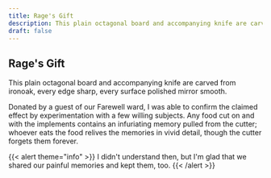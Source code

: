 ```yaml
---
title: Rage's Gift
description: This plain octagonal board and accompanying knife are carved from ironoak, every edge sharp,...
draft: false
---
```


## Rage's Gift

This plain octagonal board and accompanying knife are carved from ironoak, every edge sharp,
every surface polished mirror smooth.

Donated by a guest of our Farewell ward, I was able to confirm the claimed effect by
experimentation with a few willing subjects. Any food cut on and with the implements contains an
infuriating memory pulled from the cutter; whoever eats the food relives the memories in vivid
detail, though the cutter forgets them forever.

{{< alert theme="info" >}}
I didn't understand then, but I'm glad that we shared our painful memories and kept them, too.
{{< /alert >}}
